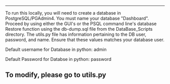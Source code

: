 -----
To run this locally, you will need to create a database in PostgreSQL/PGAdmin4. You must name your database "Dashboard". Proceed by using either the GUI's or the PSQL command line's database Restore function using the db-dump.sql file from the DataBase_Scripts directory. The utils.py file has information pertaining to the DB user, password, and name. Ensure that these values matches your database user.

Default username for Database in python: admin

Default Password for Databse in python: password

To modify, please go to utils.py
----